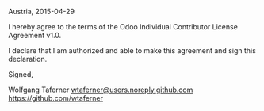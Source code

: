Austria, 2015-04-29

I hereby agree to the terms of the Odoo Individual Contributor License
Agreement v1.0.

I declare that I am authorized and able to make this agreement and sign this
declaration.

Signed,

Wolfgang Taferner wtaferner@users.noreply.github.com https://github.com/wtaferner
